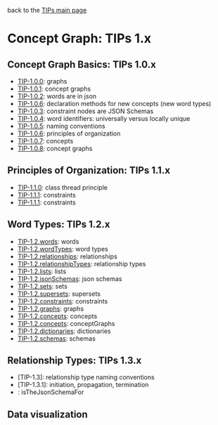 back to the [TIPs main page](..)

Concept Graph: TIPs 1.x
=====

## Concept Graph Basics: TIPs 1.0.x
- [TIP-1.0.0](): graphs
- [TIP-1.0.1](): concept graphs
- [TIP-1.0.2](): words are in json
- [TIP-1.0.6](): declaration methods for new concepts (new word types)
- [TIP-1.0.3](): constraint nodes are JSON Schemas
- [TIP-1.0.4](): word identifiers: universally versus locally unique
- [TIP-1.0.5](): naming conventions
- [TIP-1.0.6](): principles of organization
- [TIP-1.0.7](): concepts
- [TIP-1.0.8](): concept graphs


## Principles of Organization: TIPs 1.1.x
- [TIP-1.1.0](): class thread principle
- [TIP-1.1.1](): constraints
- [TIP-1.1.1](): constraints

## Word Types: TIPs 1.2.x
- [TIP-1.2.words](): words
- [TIP-1.2.wordTypes](): word types
- [TIP-1.2.relationships](): relationships
- [TIP-1.2.relationshipTypes](): relationship types
- [TIP-1.2.lists](): lists
- [TIP-1.2.jsonSchemas](): json schemas
- [TIP-1.2.sets](): sets
- [TIP-1.2.supersets](): supersets
- [TIP-1.2.constraints](): constraints
- [TIP-1.2.graphs](): graphs
- [TIP-1.2.concepts](): concepts
- [TIP-1.2.concepts](): conceptGraphs
- [TIP-1.2.dictionaries](): dictionaries
- [TIP-1.2.schemas](): schemas

## Relationship Types: TIPs 1.3.x
- [TIP-1.3]: relationship type naming conventions
- [TIP-1.3.1]: initiation, propagation, termination
- [](): isTheJsonSchemaFor

## Data visualization
